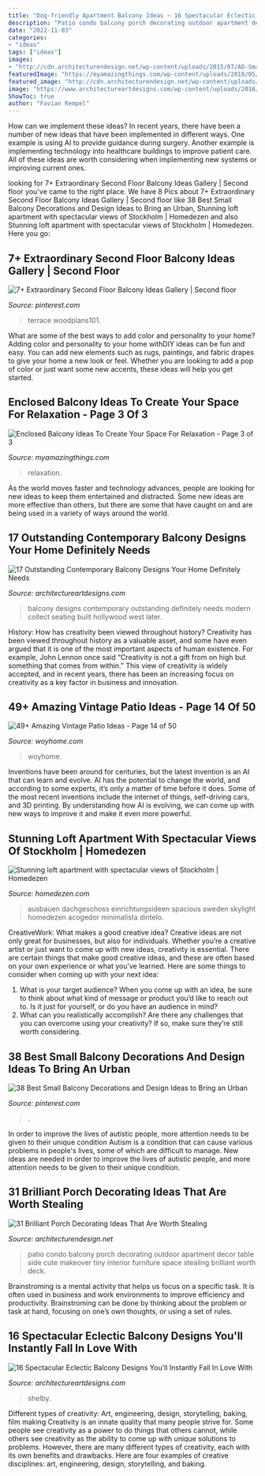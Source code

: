 ```yaml
---
title: "Dog-friendly Apartment Balcony Ideas ~ 16 Spectacular Eclectic Balcony Designs You&#039;ll Instantly Fall In Love With"
description: "Patio condo balcony porch decorating outdoor apartment decor table side cute makeover tiny interior furniture space stealing brilliant worth deck"
date: "2022-11-03"
categories:
- "ideas"
tags: ["ideas"]
images:
- "http://cdn.architecturendesign.net/wp-content/uploads/2015/07/AD-Small-Porch-Ideas-03.jpg"
featuredImage: "https://myamazingthings.com/wp-content/uploads/2018/05/enclosed-balcony-13-.jpg"
featured_image: "http://cdn.architecturendesign.net/wp-content/uploads/2015/07/AD-Small-Porch-Ideas-03.jpg"
image: "https://www.architectureartdesigns.com/wp-content/uploads/2016/12/16-Spectacular-Eclectic-Balcony-Designs-Youll-Instantly-Fall-In-Love-With-5.jpg"
ShowToc: true
author: "Favian Rempel"
---
```



How can we implement these ideas?
In recent years, there have been a number of new ideas that have been implemented in different ways. One example is using AI to provide guidance during surgery. Another example is implementing technology into healthcare buildings to improve patient care. All of these ideas are worth considering when implementing new systems or improving current ones.

	

		
looking for 7+ Extraordinary Second Floor Balcony Ideas Gallery | Second floor you've came to the right place. We have 8 Pics about 7+ Extraordinary Second Floor Balcony Ideas Gallery | Second floor like 38 Best Small Balcony Decorations and Design Ideas to Bring an Urban, Stunning loft apartment with spectacular views of Stockholm | Homedezen and also Stunning loft apartment with spectacular views of Stockholm | Homedezen. Here you go:
		
    
## 7+ Extraordinary Second Floor Balcony Ideas Gallery | Second Floor

<img loading=lazy src="https://i.pinimg.com/736x/71/68/56/7168561ff786c37763d8ae9d8b9dad3b.jpg" onerror="this.onerror=null;this.src='https://tse2.mm.bing.net/th?id=OIP.ryUNYoeLX7HrIaS0N_ajpwHaJ4&amp;pid=15.1';" alt="7+ Extraordinary Second Floor Balcony Ideas Gallery | Second floor">

_Source: pinterest.com_

>terrace woodplans101. 

	

What are some of the best ways to add color and personality to your home?
Adding color and personality to your home withDIY ideas can be fun and easy. You can add new elements such as rugs, paintings, and fabric drapes to give your home a new look or feel. Whether you are looking to add a pop of color or just want some new accents, these ideas will help you get started.

    
## Enclosed Balcony Ideas To Create Your Space For Relaxation - Page 3 Of 3

<img loading=lazy src="https://myamazingthings.com/wp-content/uploads/2018/05/enclosed-balcony-13-.jpg" onerror="this.onerror=null;this.src='https://tse4.mm.bing.net/th?id=OIP.mTZpKnCGBQYq3fuTF_bGuwHaLH&amp;pid=15.1';" alt="Enclosed Balcony Ideas To Create Your Space For Relaxation - Page 3 of 3">

_Source: myamazingthings.com_

>relaxation. 

	

As the world moves faster and technology advances, people are looking for new ideas to keep them entertained and distracted. Some new ideas are more effective than others, but there are some that have caught on and are being used in a variety of ways around the world.

    
## 17 Outstanding Contemporary Balcony Designs Your Home Definitely Needs

<img loading=lazy src="https://www.architectureartdesigns.com/wp-content/uploads/2018/06/17-Outstanding-Contemporary-Balcony-Designs-Your-Home-Definitely-Needs-9.jpg" onerror="this.onerror=null;this.src='https://tse2.mm.bing.net/th?id=OIP.fuWk4YuRWaOoONW2GApWJAHaE8&amp;pid=15.1';" alt="17 Outstanding Contemporary Balcony Designs Your Home Definitely Needs">

_Source: architectureartdesigns.com_

>balcony designs contemporary outstanding definitely needs modern collect seating built hollywood west later. 

	

History: How has creativity been viewed throughout history?
Creativity has been viewed throughout history as a valuable asset, and some have even argued that it is one of the most important aspects of human existence. For example, John Lennon once said “Creativity is not a gift from on high but something that comes from within.” This view of creativity is widely accepted, and in recent years, there has been an increasing focus on creativity as a key factor in business and innovation.

    
## 49+ Amazing Vintage Patio Ideas - Page 14 Of 50

<img loading=lazy src="http://woyhome.com/wp-content/uploads/2018/11/49-Amazing-Vintage-Patio-Ideas-14.jpg" onerror="this.onerror=null;this.src='https://tse1.mm.bing.net/th?id=OIP.7SMCUysZviJFBTtafuvzBAHaLF&amp;pid=15.1';" alt="49+ Amazing Vintage Patio Ideas - Page 14 of 50">

_Source: woyhome.com_

>woyhome. 

	

Inventions have been around for centuries, but the latest invention is an AI that can learn and evolve. AI has the potential to change the world, and according to some experts, it’s only a matter of time before it does. Some of the most recent inventions include the internet of things, self-driving cars, and 3D printing. By understanding how AI is evolving, we can come up with new ways to improve it and make it even more powerful.

    
## Stunning Loft Apartment With Spectacular Views Of Stockholm | Homedezen

<img loading=lazy src="http://www.homedezen.com/wp-content/uploads/2014/04/Stunning-loft-apartment-with-spectacular-views-of-Stockholm-07.jpg" onerror="this.onerror=null;this.src='https://tse4.mm.bing.net/th?id=OIP.d_K9FTRXYa9G--SDw6AmFAHaE7&amp;pid=15.1';" alt="Stunning loft apartment with spectacular views of Stockholm | Homedezen">

_Source: homedezen.com_

>ausbauen dachgeschoss einrichtungsideen spacious sweden skylight homedezen acogedor minimalista dintelo. 

	

CreativeWork: What makes a good creative idea?
Creative ideas are not only great for businesses, but also for individuals. Whether you’re a creative artist or just want to come up with new ideas, creativity is essential. There are certain things that make good creative ideas, and these are often based on your own experience or what you’ve learned. Here are some things to consider when coming up with your next idea: 
1) What is your target audience? When you come up with an idea, be sure to think about what kind of message or product you’d like to reach out to. Is it just for yourself, or do you have an audience in mind? 
2) What can you realistically accomplish? Are there any challenges that you can overcome using your creativity? If so, make sure they’re still worth considering.

    
## 38 Best Small Balcony Decorations And Design Ideas To Bring An Urban

<img loading=lazy src="https://i.pinimg.com/736x/68/a3/3d/68a33dc4f56e7f894f1b88e3dd3690ac.jpg" onerror="this.onerror=null;this.src='https://tse3.mm.bing.net/th?id=OIP.M8ZnCT4FJDDsw-FXbqY17AHaK5&amp;pid=15.1';" alt="38 Best Small Balcony Decorations and Design Ideas to Bring an Urban">

_Source: pinterest.com_

>. 

	

In order to improve the lives of autistic people, more attention needs to be given to their unique condition
Autism is a condition that can cause various problems in people's lives, some of which are difficult to manage. New ideas are needed in order to improve the lives of autistic people, and more attention needs to be given to their unique condition.

    
## 31 Brilliant Porch Decorating Ideas That Are Worth Stealing

<img loading=lazy src="http://cdn.architecturendesign.net/wp-content/uploads/2015/07/AD-Small-Porch-Ideas-03.jpg" onerror="this.onerror=null;this.src='https://tse1.mm.bing.net/th?id=OIP.QPqjml57htyF57zrUHLsegHaJ3&amp;pid=15.1';" alt="31 Brilliant Porch Decorating Ideas That Are Worth Stealing">

_Source: architecturendesign.net_

>patio condo balcony porch decorating outdoor apartment decor table side cute makeover tiny interior furniture space stealing brilliant worth deck. 

	

Brainstroming is a mental activity that helps us focus on a specific task. It is often used in business and work environments to improve efficiency and productivity. Brainstroming can be done by thinking about the problem or task at hand, focusing on one’s own thoughts, or using a set of rules.

    
## 16 Spectacular Eclectic Balcony Designs You&#039;ll Instantly Fall In Love With

<img loading=lazy src="https://www.architectureartdesigns.com/wp-content/uploads/2016/12/16-Spectacular-Eclectic-Balcony-Designs-Youll-Instantly-Fall-In-Love-With-5.jpg" onerror="this.onerror=null;this.src='https://tse3.mm.bing.net/th?id=OIP.T54FyNAeShOR8L3yZG7iZQHaLH&amp;pid=15.1';" alt="16 Spectacular Eclectic Balcony Designs You&#039;ll Instantly Fall In Love With">

_Source: architectureartdesigns.com_

>shelby. 

	

Different types of creativity: Art, engineering, design, storytelling, baking, film making
Creativity is an innate quality that many people strive for. Some people see creativity as a power to do things that others cannot, while others see creativity as the ability to come up with unique solutions to problems. However, there are many different types of creativity, each with its own benefits and drawbacks. Here are four examples of creative disciplines: art, engineering, design, storytelling, and baking.

